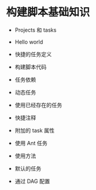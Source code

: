 # 构建脚本基础知识

* Projects 和 tasks

* Hello world

* 快捷的任务定义

* 构建脚本代码

* 任务依赖

* 动态任务

* 使用已经存在的任务

* 快捷注释

* 附加的 task 属性

* 使用 Ant 任务

* 使用方法

* 默认的任务

* 通过 DAG 配置



